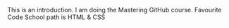 This is an introduction. I am doing the Mastering GitHub course. Favourite Code School path is HTML & CSS